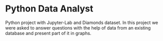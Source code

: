 # Python Data Analyst 
Python project with Jupyter-Lab and Diamonds dataset.
In this project we were asked to answer questions with the help of data from an existing database and present part of it in graphs.
